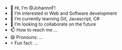 - 👋 Hi, I’m @JohannnF!
- 👀 I’m interested in Web and Software development
- 🌱 I’m currently learning Git, Javascript, C#
- 💞️ I’m looking to collaborate on the future
- 📫 How to reach me ...
- 😄 Pronouns: ...
- ⚡ Fun fact: ...

<!---
JohannnF/JohannnF is a ✨ special ✨ repository because its `README.md` (this file) appears on your GitHub profile.
You can click the Preview link to take a look at your changes.
--->
